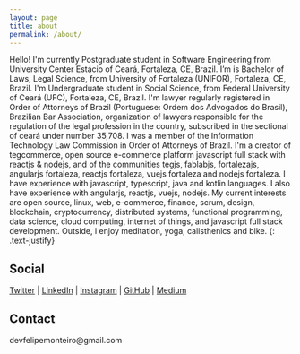 ```yaml
---
layout: page
title: about
permalink: /about/
---
```


Hello!
I'm currently Postgraduate student in Software Engineering from University Center Estácio of Ceará, Fortaleza, CE, Brazil.
I’m is Bachelor of Laws, Legal Science, from University of Fortaleza (UNIFOR), Fortaleza, CE, Brazil.
I'm Undergraduate student in Social Science, from Federal University of Ceará (UFC), Fortaleza, CE, Brazil.
I'm lawyer regularly registered in Order of Attorneys of Brazil (Portuguese: Ordem dos Advogados do Brasil), Brazilian Bar Association, organization of lawyers responsible for the regulation of the legal profession in the country, subscribed in the sectional of ceará under number 35,708.
I was a member of the Information Technology Law Commission in Order of Attorneys of Brazil.
I'm a creator of tegcommerce, open source e-commerce platform javascript full stack with reactjs & nodejs, and of the communities tegjs, fablabjs, fortalezajs, angularjs fortaleza, reactjs fortaleza, vuejs fortaleza and nodejs fortaleza.
I have experience with javascript, typescript, java and kotlin languages.
I also have experience with angularjs, reactjs, vuejs, nodejs.
My current interests are open source, linux, web, e-commerce, finance, scrum, design, blockchain, cryptocurrency, distributed systems, functional programming, data science, cloud computing, internet of things, and javascript full stack development.
Outside, i enjoy meditation, yoga, calisthenics and bike.
{: .text-justify}

<h2>Social</h2>
<a href="http://twitter.com/devfelipemonteiro">Twitter</a> |
<a href="https://www.linkedin.com/in/devfelipemonteiro">LinkedIn</a> |
<a href="http://instagram.com/devfelipemonteiro">Instagram</a> |
<a href="http://github.com/devfelipemonteiro/">GitHub</a> |
<a href="https://medium.com/@devfelipemonteiro">Medium</a>

<h2>Contact</h2>
devfelipemonteiro@gmail.com